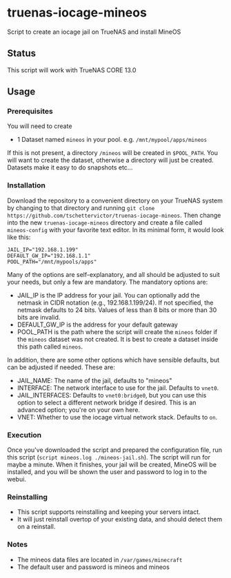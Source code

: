 # truenas-iocage-mineos
Script to create an iocage jail on TrueNAS and install MineOS

## Status
This script will work with TrueNAS CORE 13.0

## Usage

### Prerequisites
You will need to create
- 1 Dataset named `mineos` in your pool.
e.g. `/mnt/mypool/apps/mineos`

If this is not present, a directory `/mineos` will be created in `$POOL_PATH`. You will want to create the dataset, otherwise a directory will just be created. Datasets make it easy to do snapshots etc...

### Installation
Download the repository to a convenient directory on your TrueNAS system by changing to that directory and running `git clone https://github.com/tschettervictor/truenas-iocage-mineos`.  Then change into the new `truenas-iocage-mineos` directory and create a file called `mineos-config` with your favorite text editor.  In its minimal form, it would look like this:
```
JAIL_IP="192.168.1.199"
DEFAULT_GW_IP="192.168.1.1"
POOL_PATH="/mnt/mypools/apps"
```
Many of the options are self-explanatory, and all should be adjusted to suit your needs, but only a few are mandatory.  The mandatory options are:

* JAIL_IP is the IP address for your jail.  You can optionally add the netmask in CIDR notation (e.g., 192.168.1.199/24).  If not specified, the netmask defaults to 24 bits.  Values of less than 8 bits or more than 30 bits are invalid.
* DEFAULT_GW_IP is the address for your default gateway
* POOL_PATH is the path where the script will create the `mineos` folder if the `mineos` dataset was not created. It is best to create a dataset inside this path called `mineos`.
 
In addition, there are some other options which have sensible defaults, but can be adjusted if needed.  These are:

* JAIL_NAME: The name of the jail, defaults to "mineos"
* INTERFACE: The network interface to use for the jail.  Defaults to `vnet0`.
* JAIL_INTERFACES: Defaults to `vnet0:bridge0`, but you can use this option to select a different network bridge if desired.  This is an advanced option; you're on your own here.
* VNET: Whether to use the iocage virtual network stack.  Defaults to `on`.

### Execution
Once you've downloaded the script and prepared the configuration file, run this script (`script mineos.log ./mineos-jail.sh`). The script will run for maybe a minute. When it finishes, your jail will be created, MineOS will be installed, and you will be shown the user and password to log in to the webui.

### Reinstalling
- This script supports reinstalling and keeping your servers intact.
- It will just reinstall overtop of your existing data, and should detect them on a reinstall.

### Notes
- The mineos data files are located in `/var/games/minecraft`
- The default user and password is mineos and mineos
